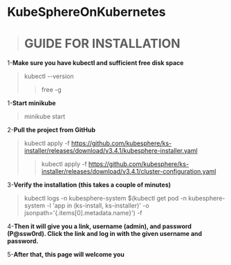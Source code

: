 # KubeSphereOnKubernetes

># GUIDE FOR INSTALLATION

1-**Make sure you have kubectl and sufficient free disk space** 
>kubectl --version
>> free -g

1-**Start minikube**
> minikube start

2-**Pull the project from GitHub**
>kubectl apply -f https://github.com/kubesphere/ks-installer/releases/download/v3.4.1/kubesphere-installer.yaml
>>kubectl apply -f https://github.com/kubesphere/ks-installer/releases/download/v3.4.1/cluster-configuration.yaml

3-**Verify the installation (this takes a couple of minutes)**
>kubectl logs -n kubesphere-system $(kubectl get pod -n kubesphere-system -l 'app in (ks-install, ks-installer)' -o jsonpath='{.items[0].metadata.name}') -f

4-**Then it will give you a link, username (admin), and password (P@ssw0rd). Click the link and log in with the given username and password.**

5-**After that, this page will welcome you**

